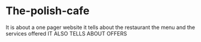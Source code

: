 # The-polish-cafe
It is about a one pager website it tells about the restaurant the menu and the services offered
IT ALSO TELLS ABOUT OFFERS
